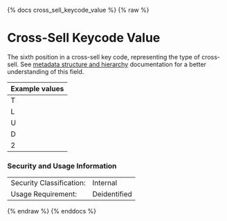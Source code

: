 {% docs cross_sell_keycode_value %}
{% raw %}

<a name="cross_sell_keycode_value"></a>
# Cross-Sell Keycode Value
The sixth position in a cross-sell key code, representing the type of cross-sell.
See [metadata structure and hierarchy](#!/model/model.aaa_life_data_platform.staging_metadata_metadata)
documentation for a better understanding of this field.

| Example values    |
|-------------------|
| T   |
| L   |
| U   |
| D   |
| 2   |

### Security and Usage Information
|     |     |
| --- | --- |
| Security Classification: | Internal |
| Usage Requirement:       | Deidentified |

{% endraw %}
{% enddocs %}